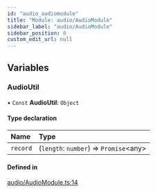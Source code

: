 ```yaml
---
id: "audio_audiomodule"
title: "Module: audio/AudioModule"
sidebar_label: "audio/AudioModule"
sidebar_position: 0
custom_edit_url: null
---
```


## Variables

### AudioUtil

• `Const` **AudioUtil**: `Object`

#### Type declaration

| Name | Type |
| :------ | :------ |
| `record` | (`length`: `number`) => `Promise`<any\> |

#### Defined in

[audio/AudioModule.ts:14](https://github.com/pytorch/live/blob/a04e341/react-native-pytorch-core/src/audio/AudioModule.ts#L14)

